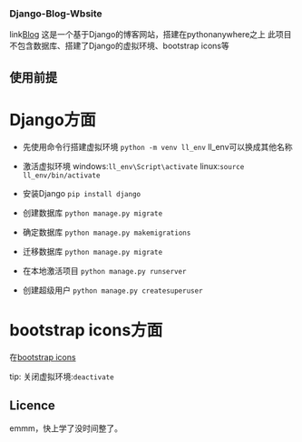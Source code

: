 ### Django-Blog-Wbsite
link[Blog](https://weekendy.pythonanywhere.com/)
这是一个基于Django的博客网站，搭建在pythonanywhere之上
此项目不包含数据库、搭建了Django的虚拟环境、bootstrap icons等

## 使用前提

# Django方面
- 先使用命令行搭建虚拟环境
`python -m venv ll_env`
ll_env可以换成其他名称

- 激活虚拟环境
windows:`ll_env\Script\activate`
linux:`source ll_env/bin/activate`

- 安装Django
`pip install django`

- 创建数据库
`python manage.py migrate`

- 确定数据库
`python manage.py makemigrations`

- 迁移数据库
`python manage.py migrate`

- 在本地激活项目
`python manage.py runserver`

- 创建超级用户
`python manage.py createsuperuser`

# bootstrap icons方面
在[bootstrap icons](http://getbootstrap.net/icons/#install)

tip: 关闭虚拟环境:`deactivate`

## Licence
emmm，快上学了没时间整了。